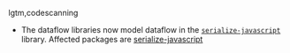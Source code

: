 lgtm,codescanning
* The dataflow libraries now model dataflow in the [`serialize-javascript`](https://npmjs.com/package/serialize-javascript) library.
  Affected packages are
    [serialize-javascript](https://npmjs.com/package/serialize-javascript)
